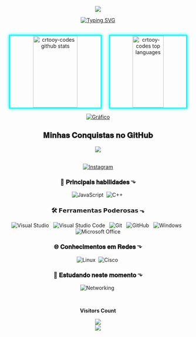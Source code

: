 <div align="center" style="max-width: 900px; margin: auto;">

  <img src="https://capsule-render.vercel.app/api?type=waving&color=000000&height=140&section=header&text=☠Hello%20friend☠&fontColor=ff0000&fontSize=45" />

  <br/>

[![Typing SVG](https://readme-typing-svg.herokuapp.com/?color=00ff00&size=35&center=true&vCenter=true&width=500&font=Orbitron&lines=OLA,+SOU+MR.CRTOOY;HACKER+E+SEGURANCA;BEM-VINDO!♛)](https://git.io/typing-svg)


  <br/>

  <div style="display: flex; justify-content: center; gap: 20px; flex-wrap: wrap;">
  <img style="border: 3px solid #0ff; box-shadow: 0 0 8px #0ff;" width="49%" height="195px" src="https://github-readme-stats.vercel.app/api?username=crtooy-codes&show_icons=true&count_private=true&hide_border=true&title_color=00bfbf&icon_color=00bfbf&text_color=c9d1d9&bg_color=0d1117" alt="crtooy-codes github stats"/> 
  <img style="border: 3px solid #0ff; box-shadow: 0 0 8px #0ff;" width="41%" height="195px" src="https://github-readme-stats.vercel.app/api/top-langs/?username=crtooy-codes&layout=compact&hide_border=true&title_color=00bfbf&text_color=00bfbf&bg_color=0d1117" alt="crtooy-codes top languages"/>
</div>



[![Gráfico](https://github-readme-activity-graph.vercel.app/graph?username=crtooy-codes&bg_color=000000&color=00ff00&line=00ff00&point=00ff00&area=true&hide_border=true)](https://github.com/ashutosh00710/github-readme-activity-graph)



  <!-- Títulos em negrito com emoji hacker -->
<h2 align="center"> 𝐌𝐢𝐧𝐡𝐚𝐬 𝐂𝐨𝐧𝐪𝐮𝐢𝐬𝐭𝐚𝐬 𝐧𝐨 𝐆𝐢𝐭𝐇𝐮𝐛 </h2>


<p align="center">
  <img src="https://github-profile-trophy.vercel.app/?username=crtooy-codes&theme=dracula&row=2&column=4&no-bg=true&margin-w=15&margin-h=15" />
</p>


  <br/>

  <div align="center">
  <a href="https://www.instagram.com/gabrielsilva2090_/" target="_blank">
    <img src="https://img.shields.io/badge/-Instagram-%23E4405F?style=for-the-badge&logo=instagram&logoColor=white" alt="Instagram"/>
  </a>
</div>


### 🧠 𝐏𝐫𝐢𝐧𝐜𝐢𝐩𝐚𝐢𝐬 𝐡𝐚𝐛𝐢𝐥𝐢𝐝𝐚𝐝𝐞𝐬 ⬎
![JavaScript](https://img.shields.io/badge/-JavaScript-0D1117?style=for-the-badge&logo=javascript&logoColor=F7DF1E&labelColor=0D1117)&nbsp;
![C++](https://img.shields.io/badge/-C++-0D1117?style=for-the-badge&logo=c%2B%2B&logoColor=blue&labelColor=0D1117)&nbsp;


  ### 🛠️ 𝗙𝗲𝗿𝗿𝗮𝗺𝗲𝗻𝘁𝗮𝘀 𝗣𝗼𝗱𝗲𝗿𝗼𝘀𝗮𝘀 ⬎

<div align="center">

  <img alt="Visual Studio" src="https://img.shields.io/badge/-Visual%20Studio-0D1117?style=for-the-badge&logo=visual-studio&logoColor=C8A2C8&labelColor=0D1117" />
  &nbsp;
  <img alt="Visual Studio Code" src="https://img.shields.io/badge/-Visual%20Studio%20Code-0D1117?style=for-the-badge&logo=visual-studio-code&logoColor=0D1117&labelColor=0D1117" />
  &nbsp;
  <img alt="Git" src="https://img.shields.io/badge/-Git-0D1117?style=for-the-badge&logo=git&labelColor=0D1117" />
  &nbsp;
  <img alt="GitHub" src="https://img.shields.io/badge/-GitHub-0D1117?style=for-the-badge&logo=github&labelColor=0D1117" />
  &nbsp;
  <img alt="Windows" src="https://img.shields.io/badge/-Windows-0D1117?style=for-the-badge&logo=windows&labelColor=0D1117" />
  &nbsp;
  <img alt="Microsoft Office" src="https://img.shields.io/badge/-Microsoft%20Office-0D1117?style=for-the-badge&logo=microsoft-office&labelColor=0D1117" />

</div>



  ### 🌐 𝐂𝐨𝐧𝐡𝐞𝐜𝐢𝐦𝐞𝐧𝐭𝐨𝐬 𝐞𝐦 𝐑𝐞𝐝𝐞𝐬 ⬎

![Linux](https://img.shields.io/badge/-Linux-0D1117?style=for-the-badge&logo=linux&logoColor=FCC624&labelColor=0D1117)&nbsp;
![Cisco](https://img.shields.io/badge/-Cisco-0D1117?style=for-the-badge&logo=cisco&logoColor=blue&labelColor=0D1117)&nbsp;



  ### 🚀 𝐄𝐬𝐭𝐮𝐝𝐚𝐧𝐝𝐨 𝐧𝐞𝐬𝐭𝐞 𝐦𝐨𝐦𝐞𝐧𝐭𝐨 ⬎


![Networking](https://img.shields.io/badge/-Networking-0D1117?style=for-the-badge&logo=network-engineering&logoColor=white&labelColor=0D1117)&nbsp;

  <br/>

  <p><b>Visitors Count</b></p>  
  <img src="https://profile-counter.glitch.me/crtooy-codes/count.svg" />

  <br/>


  <img src="https://capsule-render.vercel.app/api?type=waving&color=000000&height=140&section=footer&text=&fontColor=ff0000&fontSize=45" />

</div>


